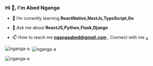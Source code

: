 <h3>Hi 👋, I'm Abed Nganga</h3>

- 🌱 I’m currently learning **ReactNative,NextJs,TypeScript,Go**

- 💬 Ask me about **ReactJS,Python,Flask,Django**

- 📫 How to reach me **ngangaabed@gmail.com** , Connect with me <a href="https://linkedin.com/in/abed-nganga-673965245/" target="blank"><img align="center" src="https://raw.githubusercontent.com/rahuldkjain/github-profile-readme-generator/master/src/images/icons/Social/linked-in-alt.svg" alt="abed-nganga-673965245/" height="15" width="15" /></a>


<p> <img align="left" src="https://github-readme-stats.vercel.app/api/top-langs?username=nganga-a&show_icons=true&locale=en&layout=compact" alt="nganga-a" /> </p>

<p> &nbsp;<img align="center" src="https://github-readme-stats.vercel.app/api?username=nganga-a&show_icons=true&locale=en" alt="nganga-a" /> </p>

<p> <img align="center" src="https://github-readme-streak-stats.herokuapp.com/?user=nganga-a&" alt="nganga-a" /> </p>
